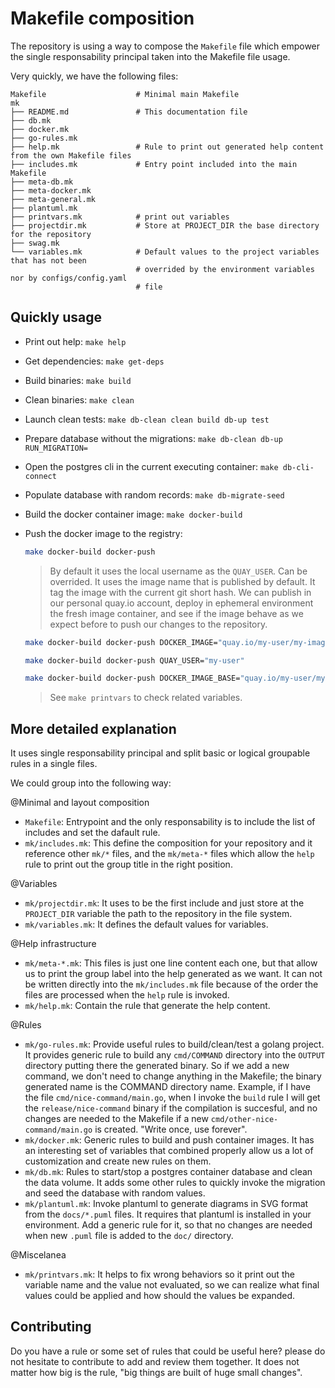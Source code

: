 # Makefile composition

The repository is using a way to compose the `Makefile` file which
empower the single responsability principal taken into the Makefile
file usage.

Very quickly, we have the following files:

```raw
Makefile                    # Minimal main Makefile
mk
├── README.md               # This documentation file
├── db.mk
├── docker.mk
├── go-rules.mk
├── help.mk                 # Rule to print out generated help content from the own Makefile files
├── includes.mk             # Entry point included into the main Makefile
├── meta-db.mk
├── meta-docker.mk
├── meta-general.mk
├── plantuml.mk
├── printvars.mk            # print out variables
├── projectdir.mk           # Store at PROJECT_DIR the base directory for the repository
├── swag.mk
└── variables.mk            # Default values to the project variables that has not been
                            # overrided by the environment variables nor by configs/config.yaml
                            # file
```

## Quickly usage

- Print out help: `make help`
- Get dependencies: `make get-deps`
- Build binaries: `make build`
- Clean binaries: `make clean`
- Launch clean tests: `make db-clean clean build db-up test`
- Prepare database without the migrations: `make db-clean db-up RUN_MIGRATION=`
- Open the postgres cli in the current executing container: `make db-cli-connect`
- Populate database with random records: `make db-migrate-seed`
- Build the docker container image: `make docker-build`
- Push the docker image to the registry:

  ```sh
  make docker-build docker-push
  ```

  > By default it uses the local username as the `QUAY_USER`. Can be overrided.
  > It uses the image name that is published by default.
  > It tag the image with the current git short hash.
  > We can publish in our personal quay.io account, deploy in ephemeral
  > environment the fresh image container, and see if the image behave
  > as we expect before to push our changes to the repository.

  ```sh
  make docker-build docker-push DOCKER_IMAGE="quay.io/my-user/my-image:my-tag"
  ```

  ```sh
  make docker-build docker-push QUAY_USER="my-user"
  ```

  ```sh
  make docker-build docker-push DOCKER_IMAGE_BASE="quay.io/my-user/my-image"
  ```

  > See `make printvars` to check related variables.

## More detailed explanation

It uses single responsability principal and split basic or logical groupable
rules in a single files.

We could group into the following way:

@Minimal and layout composition

- `Makefile`: Entrypoint and the only responsability is to include
  the list of includes and set the dafault rule.
- `mk/includes.mk`: This define the composition for your repository
  and it reference other `mk/*` files, and the `mk/meta-*` files
  which allow the `help` rule to print out the group title in the
  right position.

@Variables

- `mk/projectdir.mk`: It uses to be the first include and just store
  at the `PROJECT_DIR` variable the path to the repository in the
  file system.
- `mk/variables.mk`: It defines the default values for variables.

@Help infrastructure

- `mk/meta-*.mk`: This files is just one line content each one,
  but that allow us to print the group label into the help generated
  as we want. It can not be written directly into the `mk/includes.mk`
  file because of the order the files are processed when the `help`
  rule is invoked.
- `mk/help.mk`: Contain the rule that generate the help content.

@Rules

- `mk/go-rules.mk`: Provide useful rules to build/clean/test
  a golang project. It provides generic rule to build any
  `cmd/COMMAND` directory into the `OUTPUT` directory putting
  there the generated binary. So if we add a new command, we
  don't need to change anything in the Makefile; the binary
  generated name is the COMMAND directory name. Example, if I
  have the file `cmd/nice-command/main.go`, when I invoke the
  `build` rule I will get the `release/nice-command` binary
  if the compilation is succesful, and no changes are needed
  to the Makefile if a new `cmd/other-nice-command/main.go`
  is created. "Write once, use forever".
- `mk/docker.mk`: Generic rules to build and push container images.
  It has an interesting set of variables that combined properly
  allow us a lot of customization and create new rules on them.
- `mk/db.mk`: Rules to start/stop a postgres container database
  and clean the data volume. It adds some other rules to quickly
  invoke the migration and seed the database with random values.
- `mk/plantuml.mk`: Invoke plantuml to generate diagrams in SVG
  format from the `docs/*.puml` files. It requires that plantuml
  is installed in your environment. Add a generic rule for it, so
  that no changes are needed when new `.puml` file is added to the
  `doc/` directory.

@Miscelanea

- `mk/printvars.mk`: It helps to fix wrong behaviors so it print out
  the variable name and the value not evaluated, so we can realize
  what final values could be applied and how should the values be
  expanded.

## Contributing

Do you have a rule or some set of rules that could be useful here? please
do not hesitate to contribute to add and review them together. It does
not matter how big is the rule, "big things are built of huge small changes".
